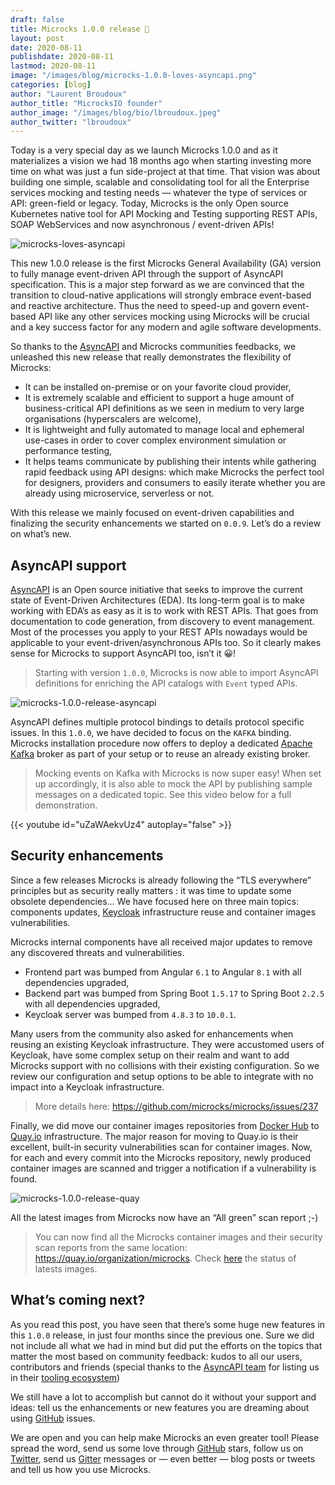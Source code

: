 ```yaml
---
draft: false
title: Microcks 1.0.0 release 🚀
layout: post
date: 2020-08-11
publishdate: 2020-08-11
lastmod: 2020-08-11
image: "/images/blog/microcks-1.0.0-loves-asyncapi.png"
categories: [blog]
author: "Laurent Broudoux"
author_title: "MicrocksIO founder"
author_image: "/images/blog/bio/lbroudoux.jpeg"
author_twitter: "lbroudoux"
---
```


Today is a very special day as we launch Microcks 1.0.0 and as it materializes a vision we had 18 months ago when starting investing more time on what was just a fun side-project at that time. That vision was about building one simple, scalable and consolidating tool for all the Enterprise services mocking and testing needs — whatever the type of services or API: green-field or legacy.
Today, Microcks is the only Open source Kubernetes native tool for API Mocking and Testing supporting REST APIs, SOAP WebServices and now asynchronous / event-driven APIs!

![microcks-loves-asyncapi](/images/blog/microcks-1.0.0-loves-asyncapi.png)

This new 1.0.0 release is the first Microcks General Availability (GA) version to fully manage event-driven API through the support of AsyncAPI specification. This is a major step forward as we are convinced that the transition to cloud-native applications will strongly embrace event-based and reactive architecture. Thus the need to speed-up and govern event-based API like any other services mocking using Microcks will be crucial and a key success factor for any modern and agile software developments.

So thanks to the [AsyncAPI](https://www.asyncapi.com) and Microcks communities feedbacks, we unleashed this new release that really demonstrates the flexibility of Microcks:

* It can be installed on-premise or on your favorite cloud provider,
* It is extremely scalable and efficient to support a huge amount of business-critical API definitions as we seen in medium to very large organisations (hyperscalers are welcome),
* It is lightweight and fully automated to manage local and ephemeral use-cases in order to cover complex environment simulation or performance testing,
* It helps teams communicate by publishing their intents while gathering rapid feedback using API designs: which make Microcks the perfect tool for designers, providers and consumers to easily iterate whether you are already using microservice, serverless or not.

With this release we mainly focused on event-driven capabilities and finalizing the security enhancements we started on `0.0.9`. Let’s do a review on what’s new.

## AsyncAPI support

[AsyncAPI](https://www.asyncapi.com) is an Open source initiative that seeks to improve the current state of Event-Driven Architectures (EDA). Its long-term goal is to make working with EDA’s as easy as it is to work with REST APIs. That goes from documentation to code generation, from discovery to event management. Most of the processes you apply to your REST APIs nowadays would be applicable to your event-driven/asynchronous APIs too. So it clearly makes sense for Microcks to support AsyncAPI too, isn’t it 😀!

> Starting with version `1.0.0`, Microcks is now able to import AsyncAPI definitions for enriching the API catalogs with `Event` typed APIs.

![microcks-1.0.0-release-asyncapi](/images/blog/microcks-1.0.0-release-asyncapi.png)

AsyncAPI defines multiple protocol bindings to details protocol specific issues. In this `1.0.0`, we have decided to focus on the `KAFKA` binding. Microcks installation procedure now offers to deploy a dedicated [Apache Kafka](https://kafka.apache.org/) broker as part of your setup or to reuse an already existing broker.

> Mocking events on Kafka with Microcks is now super easy! When set up accordingly, it is also able to mock the API by publishing sample messages on a dedicated topic. See this video below for a full demonstration.

{{< youtube id="uZaWAekvUz4" autoplay="false" >}}


## Security enhancements

Since a few releases Microcks is already following the “TLS everywhere” principles but as security really matters : it was time to update some obsolete dependencies… We have focused here on three main topics: components updates, [Keycloak](https://keycloak.org/) infrastructure reuse and container images vulnerabilities.

Microcks internal components have all received major updates to remove any discovered threats and vulnerabilities.

* Frontend part was bumped from Angular `6.1` to Angular `8.1` with all dependencies upgraded,
* Backend part was bumped from Spring Boot `1.5.17` to Spring Boot `2.2.5` with all dependencies upgraded,
* Keycloak server was bumped from `4.8.3` to `10.0.1`.

Many users from the community also asked for enhancements when reusing an existing Keycloak infrastructure. They were accustomed users of Keycloak, have some complex setup on their realm and want to add Microcks support with no collisions with their existing configuration. So we review our configuration and setup options to be able to integrate with no impact into a Keycloak infrastructure.

> More details here: https://github.com/microcks/microcks/issues/237

Finally, we did move our container images repositories from [Docker Hub](https://hub.docker.com/orgs/microcks) to [Quay.io](https://quay.io/) infrastructure. The major reason for moving to Quay.io is their excellent, built-in security vulnerabilities scan for container images. Now, for each and every commit into the Microcks repository, newly produced container images are scanned and trigger a notification if a vulnerability is found.

![microcks-1.0.0-release-quay](/images/blog/microcks-1.0.0-release-quay.png)

All the latest images from Microcks now have an “All green” scan report ;-)

> You can now find all the Microcks container images and their security scan reports from the same location: https://quay.io/organization/microcks. Check [here](https://quay.io/repository/microcks/microcks?tab=tags) the status of latests images.

## What’s coming next?

As you read this post, you have seen that there’s some huge new features in this `1.0.0` release, in just four months since the previous one. Sure we did not include all what we had in mind but did put the efforts on the topics that matter the most based on community feedback: kudos to all our users, contributors and friends (special thanks to the [AsyncAPI team](https://twitter.com/AsyncAPISpec/status/1265176378456059904) for listing us in their [tooling ecosystem](https://asyncapi.com/docs/tooling/#mocking))

We still have a lot to accomplish but cannot do it without your support and ideas: tell us the enhancements or new features you are dreaming about using [GitHub](https://github.com/microcks/microcks/issues) issues.

We are open and you can help make Microcks an even greater tool!
Please spread the word, send us some love through [GitHub](https://github.com/microcks/microcks) stars, follow us on [Twitter](https://twitter.com/microcksio), send us [Gitter](https://gitter.im/microcks/microcks) messages or — even better — blog posts or tweets and tell us how you use Microcks.
